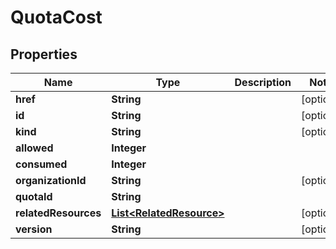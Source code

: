 

# QuotaCost


## Properties

Name | Type | Description | Notes
------------ | ------------- | ------------- | -------------
**href** | **String** |  |  [optional]
**id** | **String** |  |  [optional]
**kind** | **String** |  |  [optional]
**allowed** | **Integer** |  | 
**consumed** | **Integer** |  | 
**organizationId** | **String** |  |  [optional]
**quotaId** | **String** |  | 
**relatedResources** | [**List&lt;RelatedResource&gt;**](RelatedResource.md) |  |  [optional]
**version** | **String** |  |  [optional]




